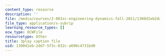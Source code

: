 ```yaml
---
content_type: resource
description: ''
file: /media/courses/2-003sc-engineering-dynamics-fall-2011/1300d1eb2dd75f3c832ca690c4731bd0_9CPA6WG6mRo.vtt
file_type: application/x-subrip
learning_resource_types: []
ocw_type: OCWFile
resourcetype: Other
title: 3play caption file
uid: 1300d1eb-2dd7-5f3c-832c-a690c4731bd0
---
```

